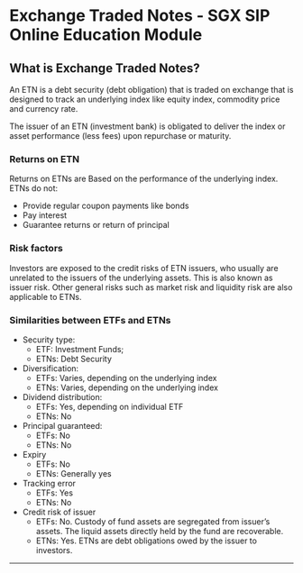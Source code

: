 # Exchange Traded Notes - SGX SIP Online Education Module

## What is Exchange Traded Notes?
An ETN is a debt security (debt obligation) that is traded on exchange that is designed to track an underlying index like equity index, commodity price and currency rate.

The issuer of an ETN (investment bank) is obligated to deliver the index or asset performance (less fees) upon repurchase or maturity.

### Returns on ETN
Returns on ETNs are Based on the performance of the underlying index. ETNs do not:
* Provide regular coupon payments like bonds
* Pay interest
* Guarantee returns or return of principal

### Risk factors
Investors are exposed to the credit risks of ETN issuers, who usually are unrelated to the issuers of the underlying assets. This is also known as issuer risk.
Other general risks such as market risk and liquidity risk are also applicable to ETNs.

### Similarities between ETFs and ETNs
* Security type:
    * ETF: Investment Funds;
    * ETNs: Debt Security
* Diversification:
    * ETFs: Varies, depending on the underlying index
    * ETNs: Varies, depending on the underlying index
* Dividend distribution:
    * ETFs: Yes, depending on individual ETF
    * ETNs: No
* Principal guaranteed:
    * ETFs: No
    * ETNs: No
* Expiry
    * ETFs: No
    * ETNs: Generally yes
* Tracking error
    * ETFs: Yes
    * ETNs: No
* Credit risk of issuer
    * ETFs: No. Custody of fund assets are segregated from issuer’s assets. The liquid assets directly held by the fund are recoverable.
    * ETNs: Yes. ETNs are debt obligations owed by the issuer to investors.

---